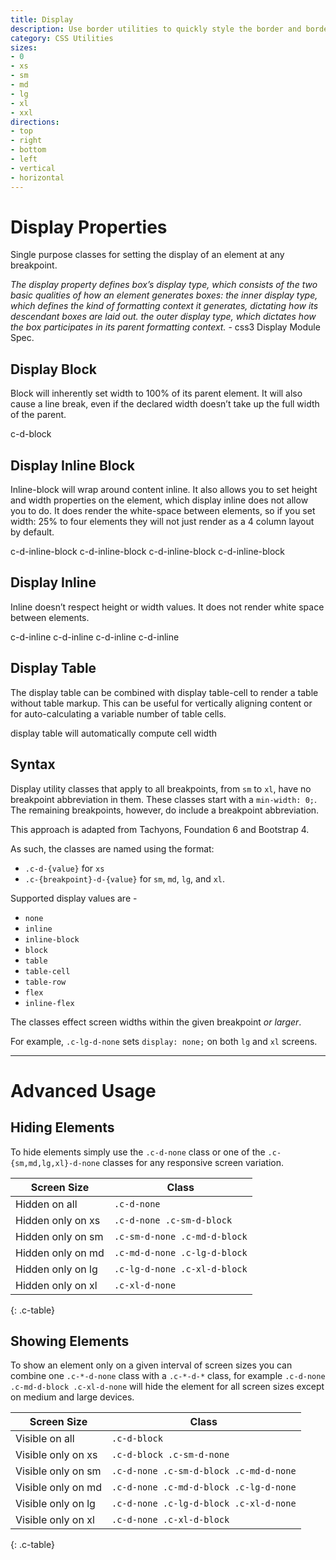 ```yaml
---
title: Display
description: Use border utilities to quickly style the border and border-radius of an element. Great for images, buttons, or any other element.
category: CSS Utilities
sizes:
- 0 
- xs
- sm
- md
- lg
- xl
- xxl
directions:
- top 
- right
- bottom
- left
- vertical
- horizontal
---
```


# Display Properties

Single purpose classes for setting the display of an element at any breakpoint.

*The display property defines box’s display type, which consists of the two basic qualities of how an element generates boxes: the inner display type, which defines the kind of formatting context it generates, dictating how its descendant boxes are laid out. the outer display type, which dictates how the box participates in its parent formatting context.* - css3 Display Module Spec.

## Display Block
Block will inherently set width to 100% of its parent element. It will also cause a line break, even if the declared width doesn’t take up the full width of the parent.

<div data-example>
<span class="c-d-block c-p-sm c-bg-primary c-text-white">c-d-block</span>
</div>

## Display Inline Block
Inline-block will wrap around content inline. It also allows you to set height and width properties on the element, which display inline does not allow you to do. It does render the white-space between elements, so if you set width: 25% to four elements they will not just render as a 4 column layout by default.

<div data-example>
<span class="c-d-inline-block c-p-sm c-bg-primary c-text-white">c-d-inline-block</span>
<span class="c-d-inline-block c-p-sm c-bg-success c-text-white">c-d-inline-block</span>
<span class="c-d-inline-block c-p-sm c-bg-warning c-text-white">c-d-inline-block</span>
<span class="c-d-inline-block c-p-sm c-bg-danger c-text-white">c-d-inline-block</span>
</div>


## Display Inline 
Inline doesn’t respect height or width values. It does not render white space between elements.

<div data-example>
<span class="c-d-inline c-p-sm c-bg-primary c-text-white">c-d-inline</span>
<span class="c-d-inline c-p-sm c-bg-success c-text-white">c-d-inline</span>
<span class="c-d-inline c-p-sm c-bg-warning c-text-white">c-d-inline</span>
<span class="c-d-inline c-p-sm c-bg-danger c-text-white">c-d-inline</span>
</div>


## Display Table 
The display table can be combined with display table-cell to render a table without table markup. This can be useful for vertically aligning content or for auto-calculating a variable number of table cells.

<div data-example>
<div class="c-d-table">
  <span class="c-d-table-cell c-p-sm c-bg-primary c-text-white">display</span>
  <span class="c-d-table-cell c-p-sm c-bg-success c-text-white">table</span>
  <span class="c-d-table-cell c-p-sm c-bg-warning c-text-white">will automatically</span>
  <span class="c-d-table-cell c-p-sm c-bg-danger c-text-white">compute cell width</span>
</div>
</div>


## Syntax

Display utility classes that apply to all breakpoints, from `sm` to `xl`, have no breakpoint abbreviation in them. These classes start with a `min-width: 0;`. The remaining breakpoints, however, do include a breakpoint abbreviation.

This approach is adapted from Tachyons, Foundation 6 and Bootstrap 4.


As such, the classes are named using the format:

* `.c-d-{value}` for `xs`
* `.c-{breakpoint}-d-{value}` for `sm`, `md`, `lg`, and `xl`.


Supported display values are -

* `none`
* `inline`
* `inline-block`
* `block`
* `table`
* `table-cell`
* `table-row`
* `flex`
* `inline-flex`

The classes effect screen widths within the given breakpoint *or larger*. 

For example, `.c-lg-d-none` sets `display: none;` on both `lg` and `xl` screens.

---

# Advanced Usage

## Hiding Elements

To hide elements simply use the `.c-d-none` class or one of the `.c-{sm,md,lg,xl}-d-none` classes for any responsive screen variation.

| Screen Size        | Class |
| ---                | --- |
| Hidden on all      | `.c-d-none` |
| Hidden only on xs  | `.c-d-none .c-sm-d-block` |
| Hidden only on sm  | `.c-sm-d-none .c-md-d-block` |
| Hidden only on md  | `.c-md-d-none .c-lg-d-block` |
| Hidden only on lg  | `.c-lg-d-none .c-xl-d-block` |
| Hidden only on xl  | `.c-xl-d-none` |
{: .c-table}


## Showing Elements

To show an element only on a given interval of screen sizes you can combine one `.c-*-d-none` class with a `.c-*-d-*` class, for example `.c-d-none .c-md-d-block .c-xl-d-none` will hide the element for all screen sizes except on medium and large devices.

| Screen Size        | Class |
| ---                | --- |
| Visible on all     | `.c-d-block` |
| Visible only on xs | `.c-d-block .c-sm-d-none` |
| Visible only on sm | `.c-d-none .c-sm-d-block .c-md-d-none` |
| Visible only on md | `.c-d-none .c-md-d-block .c-lg-d-none` |
| Visible only on lg | `.c-d-none .c-lg-d-block .c-xl-d-none` |
| Visible only on xl | `.c-d-none .c-xl-d-block` |
{: .c-table}

